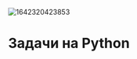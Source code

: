 ![1642320423853](https://drive.google.com/file/d/1-0qNKrOB8DkYaq_dFnWAI-EMzg1sde9O/view?usp=sharing)


# Задачи на Python
